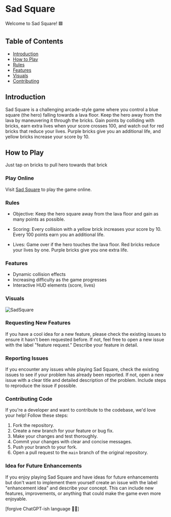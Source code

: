 # Sad Square

Welcome to Sad Square! 🟦

## Table of Contents
- [Introduction](#introduction)
- [How to Play](#how-to-play)
- [Rules](#rules)
- [Features](#features)
- [Visuals](#visuals)
- [Contributing](#requesting-new-features)

## Introduction

Sad Square is a challenging arcade-style game where you control a blue square (the hero) falling towards a lava floor. Keep the hero away from the lava by maneuvering it through the bricks. 
Gain points by colliding with bricks, earn extra lives when your score crosses 100, and watch out for red bricks that reduce your lives. Purple bricks give you an additional life, and yellow bricks increase your score by 10.

## How to Play
Just tap on bricks to pull hero towards that brick

### Play Online
Visit [Sad Square](https://kuldeepjambhulkar.github.io/SadSquare/) to play the game online.

### Rules
- Objective:
Keep the hero square away from the lava floor and gain as many points as possible.

- Scoring:
Every collision with a yellow brick increases your score by 10.
Every 100 points earn you an additional life.

- Lives:
Game over if the hero touches the lava floor.
Red bricks reduce your lives by one.
Purple bricks give you one extra life.

### Features
- Dynamic collision effects
- Increasing difficulty as the game progresses
- Interactive HUD elements (score, lives)

### Visuals
![SadSquare](https://github.com/kuldeepjambhulkar/SadSquare/assets/89466207/b250b7d2-6eac-4791-86d4-bf66e6a2d7b6)

### Requesting New Features
If you have a cool idea for a new feature, please check the existing issues to ensure it hasn't been requested before. If not, feel free to open a new issue with the label "feature request." Describe your feature in detail.

### Reporting Issues
If you encounter any issues while playing Sad Square, check the existing issues to see if your problem has already been reported. If not, open a new issue with a clear title and detailed description of the problem. Include steps to reproduce the issue if possible.

### Contributing Code

If you're a developer and want to contribute to the codebase, we'd love your help! Follow these steps:
1. Fork the repository.
2. Create a new branch for your feature or bug fix.
3. Make your changes and test thoroughly.
4. Commit your changes with clear and concise messages.
5. Push your branch to your fork.
6. Open a pull request to the `main` branch of the original repository.

### Idea for Future Enhancements

If you enjoy playing Sad Square and have ideas for future enhancements but don't want to implement them yourself create an issue with the label "enhancement idea" and describe your concept. This can include new features, improvements, or anything that could make the game even more enjoyable.



[forgive ChatGPT-ish language 🙇‍♂️]
